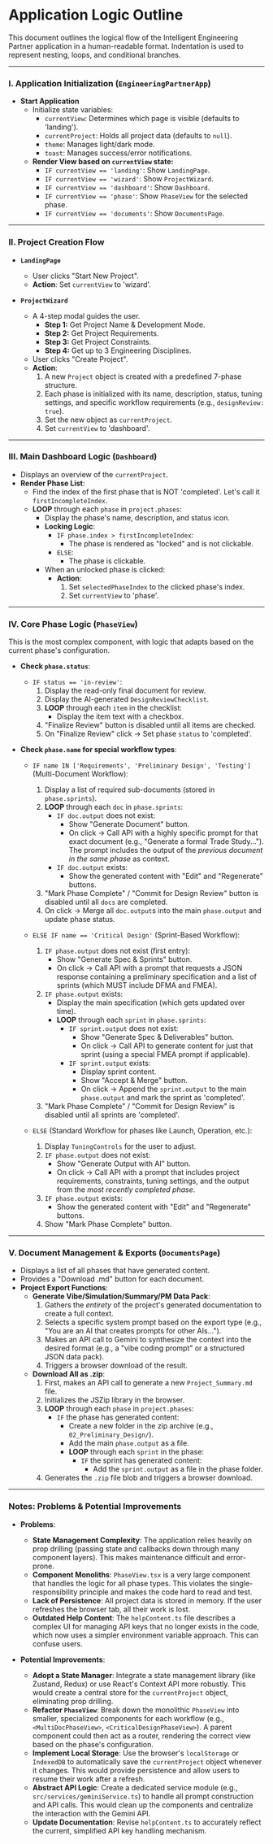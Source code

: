 # Application Logic Outline

This document outlines the logical flow of the Intelligent Engineering Partner application in a human-readable format. Indentation is used to represent nesting, loops, and conditional branches.

---

### I. Application Initialization (`EngineeringPartnerApp`)

- **Start Application**
  - Initialize state variables:
    - `currentView`: Determines which page is visible (defaults to 'landing').
    - `currentProject`: Holds all project data (defaults to `null`).
    - `theme`: Manages light/dark mode.
    - `toast`: Manages success/error notifications.
  - **Render View based on `currentView` state:**
    - `IF currentView == 'landing'`: Show `LandingPage`.
    - `IF currentView == 'wizard'`: Show `ProjectWizard`.
    - `IF currentView == 'dashboard'`: Show `Dashboard`.
    - `IF currentView == 'phase'`: Show `PhaseView` for the selected phase.
    - `IF currentView == 'documents'`: Show `DocumentsPage`.

---

### II. Project Creation Flow

- **`LandingPage`**
  - User clicks "Start New Project".
  - **Action**: Set `currentView` to 'wizard'.

- **`ProjectWizard`**
  - A 4-step modal guides the user.
    - **Step 1:** Get Project Name & Development Mode.
    - **Step 2:** Get Project Requirements.
    - **Step 3:** Get Project Constraints.
    - **Step 4:** Get up to 3 Engineering Disciplines.
  - User clicks "Create Project".
  - **Action**:
    1. A new `Project` object is created with a predefined 7-phase structure.
    2. Each phase is initialized with its name, description, status, tuning settings, and specific workflow requirements (e.g., `designReview: true`).
    3. Set the new object as `currentProject`.
    4. Set `currentView` to 'dashboard'.

---

### III. Main Dashboard Logic (`Dashboard`)

- Displays an overview of the `currentProject`.
- **Render Phase List**:
  - Find the index of the first phase that is NOT 'completed'. Let's call it `firstIncompleteIndex`.
  - **LOOP** through each `phase` in `project.phases`:
    - Display the phase's name, description, and status icon.
    - **Locking Logic**:
      - `IF phase.index > firstIncompleteIndex`:
        - The phase is rendered as "locked" and is not clickable.
      - `ELSE`:
        - The phase is clickable.
    - When an unlocked phase is clicked:
      - **Action**:
        1. Set `selectedPhaseIndex` to the clicked phase's index.
        2. Set `currentView` to 'phase'.

---

### IV. Core Phase Logic (`PhaseView`)

This is the most complex component, with logic that adapts based on the current phase's configuration.

- **Check `phase.status`**:
  - `IF status == 'in-review'`:
    1. Display the read-only final document for review.
    2. Display the AI-generated `DesignReviewChecklist`.
    3. **LOOP** through each `item` in the checklist:
       - Display the item text with a checkbox.
    4. "Finalize Review" button is disabled until all items are checked.
    5. On "Finalize Review" click -> Set phase `status` to 'completed'.

- **Check `phase.name` for special workflow types**:
  - `IF name IN ['Requirements', 'Preliminary Design', 'Testing']` (Multi-Document Workflow):
    1. Display a list of required sub-documents (stored in `phase.sprints`).
    2. **LOOP** through each `doc` in `phase.sprints`:
       - `IF doc.output` does not exist:
         - Show "Generate Document" button.
         - On click -> Call API with a highly specific prompt for that exact document (e.g., "Generate a formal Trade Study..."). The prompt includes the output of the *previous document in the same phase* as context.
       - `IF doc.output` exists:
         - Show the generated content with "Edit" and "Regenerate" buttons.
    3. "Mark Phase Complete" / "Commit for Design Review" button is disabled until all `docs` are completed.
    4. On click -> Merge all `doc.output`s into the main `phase.output` and update phase status.

  - `ELSE IF name == 'Critical Design'` (Sprint-Based Workflow):
    1. `IF phase.output` does not exist (first entry):
       - Show "Generate Spec & Sprints" button.
       - On click -> Call API with a prompt that requests a JSON response containing a preliminary specification and a list of sprints (which MUST include DFMA and FMEA).
    2. `IF phase.output` exists:
       - Display the main specification (which gets updated over time).
       - **LOOP** through each `sprint` in `phase.sprints`:
         - `IF sprint.output` does not exist:
           - Show "Generate Spec & Deliverables" button.
           - On click -> Call API to generate content for just that sprint (using a special FMEA prompt if applicable).
         - `IF sprint.output` exists:
           - Display sprint content.
           - Show "Accept & Merge" button.
           - On click -> Append the `sprint.output` to the main `phase.output` and mark the sprint as 'completed'.
    3. "Mark Phase Complete" / "Commit for Design Review" is disabled until all sprints are 'completed'.

  - `ELSE` (Standard Workflow for phases like Launch, Operation, etc.):
    1. Display `TuningControls` for the user to adjust.
    2. `IF phase.output` does not exist:
       - Show "Generate Output with AI" button.
       - On click -> Call API with a prompt that includes project requirements, constraints, tuning settings, and the output from the *most recently completed phase*.
    3. `IF phase.output` exists:
       - Show the generated content with "Edit" and "Regenerate" buttons.
    4. Show "Mark Phase Complete" button.

---

### V. Document Management & Exports (`DocumentsPage`)

- Displays a list of all phases that have generated content.
- Provides a "Download .md" button for each document.
- **Project Export Functions**:
  - **Generate Vibe/Simulation/Summary/PM Data Pack**:
    1. Gathers the *entirety* of the project's generated documentation to create a full context.
    2. Selects a specific system prompt based on the export type (e.g., "You are an AI that creates prompts for other AIs...").
    3. Makes an API call to Gemini to synthesize the context into the desired format (e.g., a "vibe coding prompt" or a structured JSON data pack).
    4. Triggers a browser download of the result.
  - **Download All as .zip**:
    1. First, makes an API call to generate a new `Project_Summary.md` file.
    2. Initializes the JSZip library in the browser.
    3. **LOOP** through each `phase` in `project.phases`:
       - `IF` the phase has generated content:
         - Create a new folder in the zip archive (e.g., `02_Preliminary_Design/`).
         - Add the main `phase.output` as a file.
         - **LOOP** through each `sprint` in the phase:
           - `IF` the sprint has generated content:
             - Add the `sprint.output` as a file in the phase folder.
    4. Generates the `.zip` file blob and triggers a browser download.

---

### Notes: Problems & Potential Improvements

-   **Problems**:
    -   **State Management Complexity**: The application relies heavily on prop drilling (passing state and callbacks down through many component layers). This makes maintenance difficult and error-prone.
    -   **Component Monoliths**: `PhaseView.tsx` is a very large component that handles the logic for all phase types. This violates the single-responsibility principle and makes the code hard to read and test.
    -   **Lack of Persistence**: All project data is stored in memory. If the user refreshes the browser tab, all their work is lost.
    -   **Outdated Help Content**: The `helpContent.ts` file describes a complex UI for managing API keys that no longer exists in the code, which now uses a simpler environment variable approach. This can confuse users.

-   **Potential Improvements**:
    -   **Adopt a State Manager**: Integrate a state management library (like Zustand, Redux) or use React's Context API more robustly. This would create a central store for the `currentProject` object, eliminating prop drilling.
    -   **Refactor `PhaseView`**: Break down the monolithic `PhaseView` into smaller, specialized components for each workflow (e.g., `<MultiDocPhaseView>`, `<CriticalDesignPhaseView>`). A parent component could then act as a router, rendering the correct view based on the phase's configuration.
    -   **Implement Local Storage**: Use the browser's `localStorage` or `IndexedDB` to automatically save the `currentProject` object whenever it changes. This would provide persistence and allow users to resume their work after a refresh.
    -   **Abstract API Logic**: Create a dedicated service module (e.g., `src/services/geminiService.ts`) to handle all prompt construction and API calls. This would clean up the components and centralize the interaction with the Gemini API.
    -   **Update Documentation**: Revise `helpContent.ts` to accurately reflect the current, simplified API key handling mechanism.
